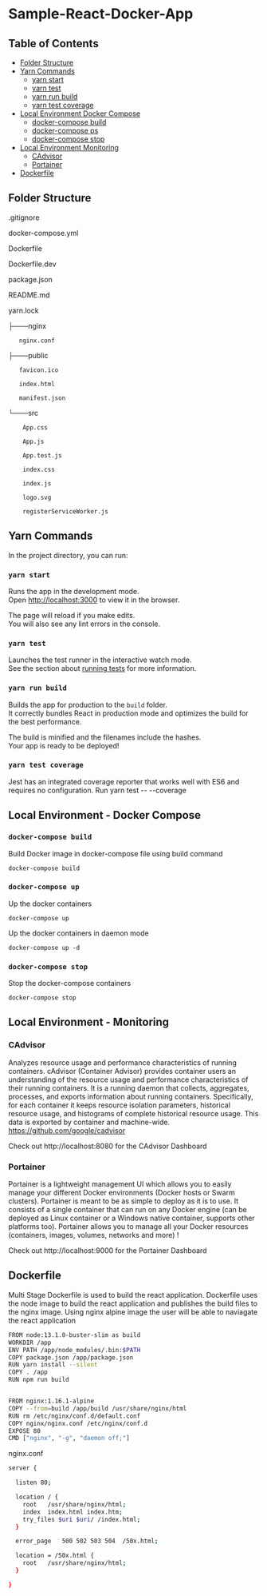 # Sample-React-Docker-App

## Table of Contents

- [Folder Structure](#folder-structure)
- [Yarn Commands](#yarn-commands)
    - [yarn start](#yarn-start)
    - [yarn test](#yarn-test)
    - [yarn run build](#yarn-run-build)
    - [yarn test coverage](#yarn-test-coverage)
- [Local Environment Docker Compose](#local-environment---docker-compose)
    - [docker-compose build](#docker-compose-up)
    - [docker-compose ps](#docker-compose-ps)
    - [docker-compose stop](#docker-compose-stop)
- [Local Environment Monitoring](#local-environment---monitoring)
    - [CAdvisor](#cadvisor)
    - [Portainer](#portainer)
- [Dockerfile](#dockerfile)

## Folder Structure

.gitignore

docker-compose.yml

Dockerfile

Dockerfile.dev

package.json

README.md

yarn.lock

├───nginx

       nginx.conf

├───public

       favicon.ico

       index.html

       manifest.json

└───src

        App.css

        App.js

        App.test.js

        index.css

        index.js

        logo.svg

        registerServiceWorker.js


## Yarn Commands

In the project directory, you can run:

### `yarn start`

Runs the app in the development mode.<br>
Open [http://localhost:3000](http://localhost:3000) to view it in the browser.

The page will reload if you make edits.<br>
You will also see any lint errors in the console.

### `yarn test`

Launches the test runner in the interactive watch mode.<br>
See the section about [running tests](#running-tests) for more information.

### `yarn run build`

Builds the app for production to the `build` folder.<br>
It correctly bundles React in production mode and optimizes the build for the best performance.

The build is minified and the filenames include the hashes.<br>
Your app is ready to be deployed!


### `yarn test coverage`
Jest has an integrated coverage reporter that works well with ES6 and requires no configuration.
Run yarn test -- --coverage


## Local Environment - Docker Compose

### `docker-compose build`

Build Docker image in docker-compose file using build command

`docker-compose build`

### `docker-compose up`

Up the docker containers 

`docker-compose up`

Up the docker containers in daemon mode

`docker-compose up -d`

### `docker-compose stop`

Stop the docker-compose containers

`docker-compose stop`

## Local Environment - Monitoring

### CAdvisor

Analyzes resource usage and performance characteristics of running containers. 
cAdvisor (Container Advisor) provides container users an understanding of the resource usage and performance characteristics of their running containers. It is a running daemon that collects, aggregates, processes, and exports information about running containers. Specifically, for each container it keeps resource isolation parameters, historical resource usage, and histograms of complete historical resource usage. This data is exported by container and machine-wide.
https://github.com/google/cadvisor

Check out http://localhost:8080 for the CAdvisor Dashboard

### Portainer

Portainer is a lightweight management UI which allows you to easily manage your different Docker environments (Docker hosts or Swarm clusters). Portainer is meant to be as simple to deploy as it is to use. It consists of a single container that can run on any Docker engine (can be deployed as Linux container or a Windows native container, supports other platforms too). Portainer allows you to manage all your Docker resources (containers, images, volumes, networks and more) !

Check out http://localhost:9000 for the Portainer Dashboard

## Dockerfile

Multi Stage Dockerfile is used to build the react application.
Dockerfile uses the node image to build the react application and publishes the build files to the nginx image. 
Using nginx alpine image the user will be able to naviagate the react application

```bash
FROM node:13.1.0-buster-slim as build
WORKDIR /app
ENV PATH /app/node_modules/.bin:$PATH
COPY package.json /app/package.json
RUN yarn install --silent
COPY . /app
RUN npm run build


FROM nginx:1.16.1-alpine
COPY --from=build /app/build /usr/share/nginx/html
RUN rm /etc/nginx/conf.d/default.conf
COPY nginx/nginx.conf /etc/nginx/conf.d
EXPOSE 80
CMD ["nginx", "-g", "daemon off;"]
```

nginx.conf

```bash
server {

  listen 80;

  location / {
    root   /usr/share/nginx/html;
    index  index.html index.htm;
    try_files $uri $uri/ /index.html;
  }

  error_page   500 502 503 504  /50x.html;

  location = /50x.html {
    root   /usr/share/nginx/html;
  }

}
```